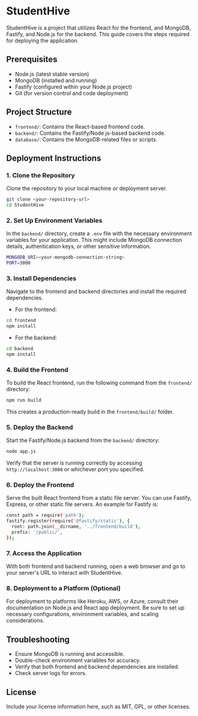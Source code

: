 
# StudentHive

StudentHive is a project that utilizes React for the frontend, and MongoDB, Fastify, and Node.js for the backend. This guide covers the steps required for deploying the application.

## Prerequisites

- Node.js (latest stable version)
- MongoDB (installed and running)
- Fastify (configured within your Node.js project)
- Git (for version control and code deployment)

## Project Structure

- `frontend/`: Contains the React-based frontend code.
- `backend/`: Contains the Fastify/Node.js-based backend code.
- `database/`: Contains the MongoDB-related files or scripts.

## Deployment Instructions

### 1. Clone the Repository

Clone the repository to your local machine or deployment server.

```bash
git clone <your-repository-url>
cd StudentHive
```

### 2. Set Up Environment Variables

In the `backend/` directory, create a `.env` file with the necessary environment variables for your application. This might include MongoDB connection details, authentication keys, or other sensitive information.

```bash
MONGODB_URI=<your-mongodb-connection-string>
PORT=3000
```

### 3. Install Dependencies

Navigate to the frontend and backend directories and install the required dependencies.

- For the frontend:

```bash
cd frontend
npm install
```

- For the backend:

```bash
cd backend
npm install
```

### 4. Build the Frontend

To build the React frontend, run the following command from the `frontend/` directory:

```bash
npm run build
```

This creates a production-ready build in the `frontend/build/` folder.

### 5. Deploy the Backend

Start the Fastify/Node.js backend from the `backend/` directory:

```bash
node app.js
```

Verify that the server is running correctly by accessing `http://localhost:3000` or whichever port you specified.

### 6. Deploy the Frontend

Serve the built React frontend from a static file server. You can use Fastify, Express, or other static file servers. An example for Fastify is:

```bash
const path = require('path');
fastify.register(require('@fastify/static'), {
  root: path.join(__dirname, '../frontend/build'),
  prefix: '/public/',
});
```

### 7. Access the Application

With both frontend and backend running, open a web browser and go to your server's URL to interact with StudentHive.

### 8. Deployment to a Platform (Optional)

For deployment to platforms like Heroku, AWS, or Azure, consult their documentation on Node.js and React app deployment. Be sure to set up necessary configurations, environment variables, and scaling considerations.

## Troubleshooting

- Ensure MongoDB is running and accessible.
- Double-check environment variables for accuracy.
- Verify that both frontend and backend dependencies are installed.
- Check server logs for errors.

## License

Include your license information here, such as MIT, GPL, or other licenses.
